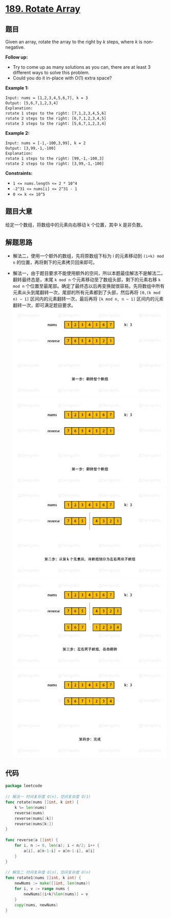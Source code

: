 # [189. Rotate Array](https://leetcode.com/problems/rotate-array/)

## 题目

Given an array, rotate the array to the right by *k* steps, where *k* is non-negative.

**Follow up:**

- Try to come up as many solutions as you can, there are at least 3 different ways to solve this problem.
- Could you do it in-place with O(1) extra space?

**Example 1:**

```
Input: nums = [1,2,3,4,5,6,7], k = 3
Output: [5,6,7,1,2,3,4]
Explanation:
rotate 1 steps to the right: [7,1,2,3,4,5,6]
rotate 2 steps to the right: [6,7,1,2,3,4,5]
rotate 3 steps to the right: [5,6,7,1,2,3,4]
```

**Example 2:**

```
Input: nums = [-1,-100,3,99], k = 2
Output: [3,99,-1,-100]
Explanation: 
rotate 1 steps to the right: [99,-1,-100,3]
rotate 2 steps to the right: [3,99,-1,-100]
```

**Constraints:**

- `1 <= nums.length <= 2 * 10^4`
- `-2^31 <= nums[i] <= 2^31 - 1`
- `0 <= k <= 10^5`

## 题目大意

给定一个数组，将数组中的元素向右移动 k 个位置，其中 k 是非负数。

## 解题思路

- 解法二，使用一个额外的数组，先将原数组下标为 i 的元素移动到 `(i+k) mod n` 的位置，再将剩下的元素拷贝回来即可。

- 解法一，由于题目要求不能使用额外的空间，所以本题最佳解法不是解法二。翻转最终态是，末尾 `k mod n` 个元素移动至了数组头部，剩下的元素右移 `k mod n` 个位置至最尾部。确定了最终态以后再变换就很容易。先将数组中所有元素从头到尾翻转一次，尾部的所有元素都到了头部，然后再将 `[0,(k mod n) − 1]` 区间内的元素翻转一次，最后再将 `[k mod n, n − 1]` 区间内的元素翻转一次，即可满足题目要求。
![img.png](img.png)
![img_1.png](img_1.png)
![img_2.png](img_2.png)
![img_3.png](img_3.png)
![img_4.png](img_4.png)
## 代码

```go
package leetcode

// 解法一 时间复杂度 O(n)，空间复杂度 O(1)
func rotate(nums []int, k int) {
	k %= len(nums)
	reverse(nums)
	reverse(nums[:k])
	reverse(nums[k:])
}

func reverse(a []int) {
	for i, n := 0, len(a); i < n/2; i++ {
		a[i], a[n-1-i] = a[n-1-i], a[i]
	}
}

// 解法二 时间复杂度 O(n)，空间复杂度 O(n)
func rotate1(nums []int, k int) {
	newNums := make([]int, len(nums))
	for i, v := range nums {
		newNums[(i+k)%len(nums)] = v
	}
	copy(nums, newNums)
}
```